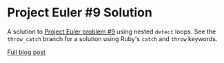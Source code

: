 # Project Euler #9 Solution

A solution to [Project Euler problem #9](http://projecteuler.net/problem=9) using nested `detect` loops. See the `throw_catch` branch for a solution using Ruby's `catch` and `throw` keywords.

[Full blog post](http://sts10.github.io/blog/2014/05/04/test-driven-project-euler/)